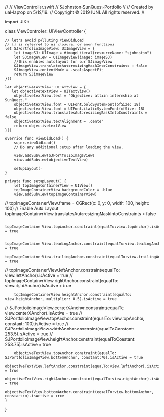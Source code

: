 //
//  ViewController.swift
//  SJohnston-SunQuest-Portfolio
//
//  Created by ual-laptop on 5/19/19.
//  Copyright © 2019 IUNI. All rights reserved.
//

import UIKit

class ViewController: UIViewController {
    
    // let's avoid polluting viewDidLoad
    // {} is referred to as closure, or anon functions
    let SJPortfolioImageView: UIImageView = {
        let imageSJ: UIImage = #imageLiteral(resourceName: "sjohnston")
        let SJimageView = UIImageView(image: imageSJ)
        //this enables autolayout for our SJimageView
        SJimageView.translatesAutoresizingMaskIntoConstraints = false
        SJimageView.contentMode = .scaleAspectFit
        return SJimageView
    }()
    
    let objectiveTextView: UITextView = {
       let objectivetextView = UITextView()
        objectivetextView.text = "Objective: attain internship at SunQuest."
        objectivetextView.font = UIFont.boldSystemFont(ofSize: 18)
        objectivetextView.font = UIFont.italicSystemFont(ofSize: 18)
        objectivetextView.translatesAutoresizingMaskIntoConstraints = false
        objectivetextView.textAlignment = .center
        return objectivetextView
    }()
    
    override func viewDidLoad() {
        super.viewDidLoad()
        // Do any additional setup after loading the view.

        view.addSubview(SJPortfolioImageView)
        view.addSubview(objectiveTextView)
        
        setupLayout()
    }
    
    private func setupLayout() {
        let topImageContainerView = UIView()
        topImageContainerView.backgroundColor = .blue
        view.addSubview(topImageContainerView)
//        topImageContainerView.frame = CGRect(x: 0, y: 0, width: 100, height: 100)
        // Enable Auto Layout
        topImageContainerView.translatesAutoresizingMaskIntoConstraints = false
        
        topImageContainerView.topAnchor.constraint(equalTo:view.topAnchor).isActive = true
        
        topImageContainerView.leadingAnchor.constraint(equalTo:view.leadingAnchor).isActive = true
        topImageContainerView.trailingAnchor.constraint(equalTo:view.trailingAnchor).isActive = true
//        topImageContainerView.leftAnchor.constraint(equalTo: view.leftAnchor).isActive = true
//        topImageContainerView.rightAnchor.constraint(equalTo: view.rightAnchor).isActive = true
        
        
        
        topImageContainerView.heightAnchor.constraint(equalTo: view.heightAnchor, multiplier: 0.5).isActive = true
        
//        SJPortfolioImageView.centerXAnchor.constraint(equalTo: view.centerXAnchor).isActive = true
//        SJPortfolioImageView.topAnchor.constraint(equalTo: view.topAnchor, constant: 100).isActive = true
//        SJPortfolioImageView.widthAnchor.constraint(equalToConstant: 253.5).isActive = true
//        SJPortfolioImageView.heightAnchor.constraint(equalToConstant: 253.75).isActive = true
        
        objectiveTextView.topAnchor.constraint(equalTo: SJPortfolioImageView.bottomAnchor, constant:70).isActive = true
        objectiveTextView.leftAnchor.constraint(equalTo:view.leftAnchor).isActive = true
        objectiveTextView.rightAnchor.constraint(equalTo:view.rightAnchor).isActive = true
        objectiveTextView.bottomAnchor.constraint(equalTo:view.bottomAnchor, constant:0).isActive = true
    }

}
